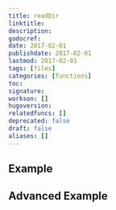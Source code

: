```yaml
---
title: readDir
linktitle:
description:
godocref:
date: 2017-02-01
publishdate: 2017-02-01
lastmod: 2017-02-01
tags: [files]
categories: [functions]
toc:
signature:
workson: []
hugoversion:
relatedfuncs: []
deprecated: false
draft: false
aliases: []
---
```


## Example

## Advanced Example

